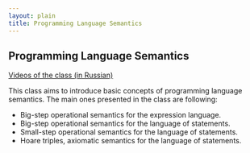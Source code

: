 ```yaml
---
layout: plain
title: Programming Language Semantics
---
```


## Programming Language Semantics
[Videos of the class (in Russian)](https://www.youtube.com/watch?v=sEiTqZmqY08&list=PLlb7e2G7aSpTA0aT2M1CvIWof3Osslo7Z)

This class aims to introduce basic concepts of programming language semantics.
The main ones presented in the class are following:
- Big-step operational semantics for the expression language.
- Big-step operational semantics for the language of statements.
- Small-step operational semantics for the language of statements.
- Hoare triples, axiomatic semantics for the language of statements.

